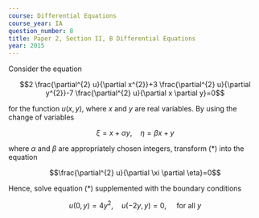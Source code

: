 ```yaml
---
course: Differential Equations
course_year: IA
question_number: 8
title: Paper 2, Section II, B Differential Equations
year: 2015
---
```




Consider the equation

$$2 \frac{\partial^{2} u}{\partial x^{2}}+3 \frac{\partial^{2} u}{\partial y^{2}}-7 \frac{\partial^{2} u}{\partial x \partial y}=0$$

for the function $u(x, y)$, where $x$ and $y$ are real variables. By using the change of variables

$$\xi=x+\alpha y, \quad \eta=\beta x+y$$

where $\alpha$ and $\beta$ are appropriately chosen integers, transform $(*)$ into the equation

$$\frac{\partial^{2} u}{\partial \xi \partial \eta}=0$$

Hence, solve equation $(*)$ supplemented with the boundary conditions

$$u(0, y)=4 y^{2}, \quad u(-2 y, y)=0, \quad \text { for all } y$$